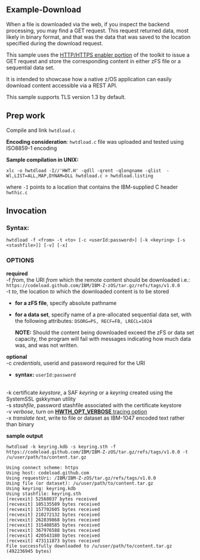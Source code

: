 ## Example-Download
When a file is downloaded via the web, if you inspect the backend
processing, you may find a GET request. This request returned data,
most likely in binary format, and that was the data that was saved to
the location specified during the download request.

This sample uses the [HTTP/HTTPS enabler portion](https://www.ibm.com/docs/en/zos/2.5.0?topic=toolkit-zos-httphttps-protocol-enabler) of the toolkit to issue
a GET request and store the corresponding content in either zFS file
or a sequential data set.

It is intended to showcase how a native z/OS application can easily
download content accessible via a REST API.

This sample supports TLS version 1.3 by default.

## Prep work
Compile and link `hwtdload.c`

**Encoding consideration**:
  `hwtdload.c` file was uploaded and tested using ISO8859-1 encoding

**Sample compilation in UNIX:**

`xlc -o hwtdload -I//'HWT.H' -qdll -qrent -qlongname -qlist  -Wl,LIST=ALL,MAP,DYNAM=DLL hwtdload.c > hwtdload.listing`

where `-I` points to a location that contains the IBM-supplied C header `hwthic.c`

## Invocation
### Syntax:
`hwtdload -f <from> -t <to> [-c <userId:password>] [-k <keyring> [-s <stashfile>]] [-v] [-x]`

### OPTIONS

**required**
<br>-f *from*, the URI *from* which the remote content should be downloaded
    i.e.: `https://codeload.github.com/IBM/IBM-Z-zOS/tar.gz/refs/tags/v1.0.0`
<br>-t *to*, the location *to* which the downloaded content is to be stored
* **for a zFS file**, specify absolute pathname
* **for a data set**, specify name of a pre-allocated sequential data set,
                       with the following attributes: `DSORG=PS, RECF=FB, LRECL=1024`

   **NOTE:** Should the content being downloaded exceed the zFS or data set capacity, the program will fail with messages indicating how much data was, and was not written.


**optional**
<br>-c *credentials*, userid and password required for the URI
* **syntax:** `userId:password`

<br>-k certificate *keystore*, a SAF *keyring* or a *keyring* created using the SystemSSL gskkyman utility
<br>-s *stashfile*, password stashfile associated with the certificate keystore
<br>-v *verbose*, turn on [**HWTH_OPT_VERBOSE** tracing option](https://www.ibm.com/docs/en/zos/2.5.0?topic=values-options-connections)
<br>-x *translate text*, write to file or dataset as IBM-1047 encoded text rather than binary


**sample output**
```
hwtdload -k keyring.kdb -s keyring.sth -f https://codeload.github.com/IBM/IBM-Z-zOS/tar.gz/refs/tags/v1.0.0 -t /u/user/path/to/content.tar.gz

Using connect scheme: https
Using host: codeload.github.com
Using requestUri: /IBM/IBM-Z-zOS/tar.gz/refs/tags/v1.0.0
Using file (or dataset): /u/user/path/to/content.tar.gz
Using keyring: keyring.kdb
Using stashfile: keyring.sth
[recvexit] 52568037 bytes received
[recvexit] 105135589 bytes received
[recvexit] 157702605 bytes received
[recvexit] 210272132 bytes received
[recvexit] 262839868 bytes received
[recvexit] 315408585 bytes received
[recvexit] 367976588 bytes received
[recvexit] 420543180 bytes received
[recvexit] 473111873 bytes received
File successfully downloaded to /u/user/path/to/content.tar.gz (492236945 bytes)
```

